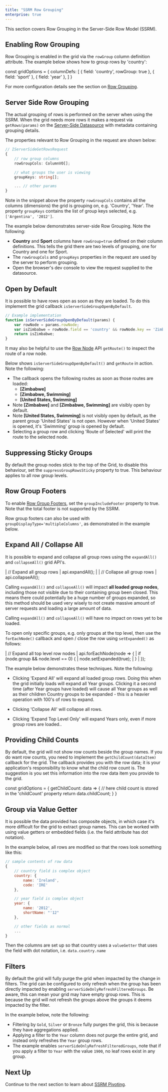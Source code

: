 ```yaml
---
title: "SSRM Row Grouping"
enterprise: true
---
```


This section covers Row Grouping in the Server-Side Row Model (SSRM).

## Enabling Row Grouping

Row Grouping is enabled in the grid via the `rowGroup` column definition attribute.
The example below shows how to group rows by 'country':

<snippet>
const gridOptions = {
    columnDefs: [
        { field: 'country', rowGroup: true },
        { field: 'sport' },
        { field: 'year' },
    ]
}
</snippet>

For more configuration details see the section on [Row Grouping](/grouping/).

## Server Side Row Grouping

The actual grouping of rows is performed on the server when using the SSRM. When the grid needs more rows it makes a 
request via `getRows(params)` on the [Server-Side Datasource](/server-side-model-datasource) with metadata containing 
grouping details.

The properties relevant to Row Grouping in the request are shown below:

```ts
// IServerSideGetRowsRequest
{
    // row group columns
    rowGroupCols: ColumnVO[];

    // what groups the user is viewing
    groupKeys: string[];

    ... // other params
}
```

Note in the snippet above the property `rowGroupCols` contains all the columns (dimensions) the grid is
grouping on, e.g. 'Country', 'Year'. The property `groupKeys` contains the list of group keys selected,
e.g. `['Argentina', '2012']`.

The example below demonstrates server-side Row Grouping. Note the following:

- <b>Country</b> and <b>Sport</b> columns have `rowGroup=true` defined on their column definitions. This tells the grid there are two levels of grouping, one for Country and one for Sport.
- The `rowGroupCols` and `groupKeys` properties in the request are used by the server to perform grouping.
- Open the browser's dev console to view the request supplied to the datasource.

<grid-example title='Row Grouping' name='row-grouping' type='generated' options='{ "enterprise": true, "exampleHeight": 590, "extras": ["alasql"], "modules": ["serverside", "rowgrouping"] }'></grid-example>

## Open by Default

It is possible to have rows open as soon as they are loaded. To do this implement the grid callback `isServerSideGroupOpenByDefault`.

<api-documentation source='grid-options/properties.json' section='serverSideRowModel' names='["isServerSideGroupOpenByDefault"]' ></api-documentation>

```js
// Example implementation
function isServerSideGroupOpenByDefault(params) {
    var rowNode = params.rowNode;
    var isZimbabwe = rowNode.field == 'country' && rowNode.key == 'Zimbabwe';
    return isZimbabwe;
}
```

It may also be helpful to use the [Row Node](/row-object/) API `getRoute()` to inspect the route of a row node.

<api-documentation source='row-object/resources/reference.json' section='serverSide' names='["getRoute"]' ></api-documentation>

Below shows `isServerSideGroupOpenByDefault()` and `getRoute` in action. Note the following:

- The callback opens the following routes as soon as those routes are loaded:
    - **[Zimbabwe]**
    - **[Zimbabwe, Swimming]**
    - **[United States, Swimming]**
- Note **[Zimbabwe]** and **[Zimbabwe, Swimming]** are visibly open by default.
- Note **[United States, Swimming]** is not visibly open by default, as the parent group 'United States' is not open. However when 'United States' is opened, it's 'Swimming' group is opened by default.
- Selecting a group row and clicking 'Route of Selected' will print the route to the selected node.

<grid-example title='Open by Default' name='open-by-default' type='generated' options='{ "enterprise": true, "extras": ["alasql"], "modules": ["serverside", "rowgrouping"] }'></grid-example>

## Suppressing Sticky Groups

By default the group nodes stick to the top of the Grid, to disable this behaviour, set the `suppressGroupRowsSticky` property to true. This behaviour applies to all row group levels.

<grid-example title='Sticky Groups' name='suppress-sticky-groups' type='generated' options='{ "enterprise": true, "extras": ["alasql"], "modules": ["serverside", "rowgrouping"] }'></grid-example>

## Row Group Footers

To enable [Row Group Footers](/grouping-footers/), set the `groupIncludeFooter` property to true. Note that the total footer is not supported by the SSRM.

<grid-example title='Group Footers' name='group-footer' type='generated' options='{ "enterprise": true, "extras": ["alasql"], "modules": ["serverside","rowgrouping"] }'></grid-example>

Row group footers can also be used with `groupDisplayType='multipleColumns'`, as demonstrated in the example below.

<grid-example title='Multiple Group Columns and Footers' name='group-footer-multiple-cols' type='generated' options='{ "enterprise": true, "extras": ["alasql"], "modules": ["serverside","rowgrouping"] }'></grid-example>

## Expand All / Collapse All

It is possible to expand and collapse all group rows using the `expandAll()` and `collapseAll()` grid API's.

<snippet>
| // Expand all group rows
| api.expandAll();
|
| // Collapse all group rows
| api.collapseAll();
</snippet>

Calling `expandAll()` and `collapseAll()` will impact **all loaded group nodes**, including those not visible due to their containing group been closed. This means there could potentially be a huge number of groups expanded, so this method should be used very wisely to not create massive amount of server requests and loading a large amount of data.

Calling `expandAll()` and `collapseAll()` will have no impact on rows yet to be loaded.

To open only specific groups, e.g. only groups at the top level, then use the `forEachNode()` callback and open / close the row using `setExpanded()` as follows:

<snippet>
| // Expand all top level row nodes
| api.forEachNode(node => {
|     if (node.group && node.level == 0) {
|         node.setExpanded(true);
|     }
| });
</snippet>

The example below demonstrates these techniques. Note the following:

- Clicking 'Expand All' will expand all loaded group rows. Doing this when the grid initially loads will expand all Year groups. Clicking it a second time (after Year groups have loaded) will cause all Year groups as well as their children Country groups to be expanded - this is a heavier operation with 100's of rows to expand.

- Clicking 'Collapse All' will collapse all rows.
- Clicking 'Expand Top Level Only' will expand Years only, even if more group rows are loaded..

<grid-example title='Expand All' name='expand-all' type='generated' options='{ "enterprise": true, "extras": ["alasql"], "modules": ["serverside","rowgrouping"] }'></grid-example>

## Providing Child Counts

By default, the grid will not show row counts beside the group names. If you do want row counts, you need to implement the `getChildCount(dataItem)` callback for the grid. The callback provides you with the row data; it is your application's responsibility to know what the child row count is. The suggestion is you set this information into the row data item you provide to the grid.

<api-documentation source='grid-options/properties.json' section='serverSideRowModel' names='["getChildCount"]' ></api-documentation>

<snippet>
const gridOptions = {
    getChildCount: data => {
        // here child count is stored in the 'childCount' property
        return data.childCount;
    }
}
</snippet>

<grid-example title='Child Counts' name='child-counts' type='generated' options='{ "enterprise": true, "exampleHeight": 590, "extras": ["alasql"], "modules": ["serverside", "rowgrouping"] }'></grid-example>


## Group via Value Getter

It is possible the data provided has composite objects, in which case it's more difficult for the grid to extract group names. This can be worked with using value getters or embedded fields (i.e. the field attribute has dot notation).

In the example below, all rows are modified so that the rows look something like this:

```js
// sample contents of row data
{
    // country field is complex object
    country: {
        name: 'Ireland',
        code: 'IRE'
    },

    // year field is complex object
    year: {
        name: '2012',
        shortName: "'12"
    },

    // other fields as normal
    ...
}
```

Then the columns are set up so that country uses a `valueGetter` that uses the field with dot notation, i.e. `data.country.name`

<grid-example title='Complex Objects' name='complex-objects' type='generated' options='{ "enterprise": true, "exampleHeight": 590, "extras": ["alasql"], "modules": ["serverside", "rowgrouping"] }'></grid-example>

## Filters

By default the grid will fully purge the grid when impacted by the change in filters. The grid can be configured to only refresh when the group has been directly impacted by enabling `serverSideOnlyRefreshFilteredGroups`. Be aware, this can mean your grid may have empty group rows. This is because the grid will not refresh the groups above the groups it deems impacted by the filter.

In the example below, note the following:
- Filtering by `Gold`, `Silver` or `Bronze` fully purges the grid, this is because they have aggregations applied.
- Applying a filter to the `Year` column does not purge the entire grid, and instead only refreshes the `Year` group rows.
- The example enables `serverSideOnlyRefreshFilteredGroups`, note that if you apply a filter to `Year` with the value `1900`, no leaf rows exist in any group.

<grid-example title='Filtering' name='filtering' type='generated' options='{ "enterprise": true, "exampleHeight": 590, "extras": ["alasql"], "modules": ["serverside", "rowgrouping"] }'></grid-example>

## Next Up

Continue to the next section to learn about [SSRM Pivoting](/server-side-model-pivoting/).
